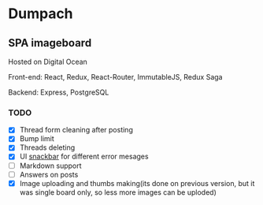 # Dumpach
## SPA imageboard

Hosted on Digital Ocean

Front-end: React, Redux, React-Router, ImmutableJS, Redux Saga

Backend: Express, PostgreSQL

### TODO
- [x] Thread form cleaning after posting
- [x] Bump limit
- [x] Threads deleting
- [x] UI [snackbar](https://material-ui-1dab0.firebaseapp.com/demos/snackbars/) for different error mesages
- [ ] Markdown support
- [ ] Answers on posts
- [x] Image uploading and thumbs making(its done on previous version, but it was single board only, so less more images can be uploded)